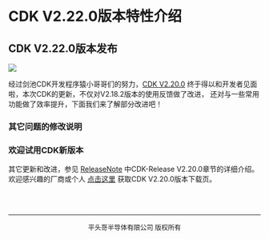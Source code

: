 # CDK V2.22.0版本特性介绍

## CDK V2.22.0版本发布

[![](CDK版本.png)](https://occ.t-head.cn/community/download?id=4176310636235526144)

经过剑池CDK开发程序猿小哥哥们的努力，[CDK V2.20.0](https://occ.t-head.cn/community/download?id=4176310636235526144) 
终于得以和开发者见面啦，本次CDK的更新，不仅对V2.18.2版本的使用反馈做了改进，
还对与一些常用功能做了效率提升，下面我们来了解部分改进吧！



### 其它问题的修改说明

### 欢迎试用CDK新版本
其它更新和改进，参见 
[ReleaseNote](https://occ-oss-prod.oss-cn-hangzhou.aliyuncs.com/resource//1683598147004/ReleaseNote.txt)
中CDK-Release V2.20.0章节的详细介绍。
欢迎感兴趣的厂商或个人 [点击这里](https://occ.t-head.cn/community/download?id=4176310636235526144) 
获取CDK V2.20.0版本下载页。


<br/>
<br/>

***
<center><font size="2">平头哥半导体有限公司 版权所有</font></center>